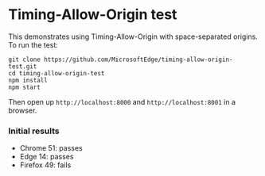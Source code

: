 Timing-Allow-Origin test
=====

This demonstrates using Timing-Allow-Origin with space-separated origins. To run the test:

    git clone https://github.com/MicrosoftEdge/timing-allow-origin-test.git
    cd timing-allow-origin-test
    npm install
    npm start

Then open up `http://localhost:8000` and `http://localhost:8001` in a browser.

### Initial results

* Chrome 51: passes
* Edge 14: passes
* Firefox 49: fails
